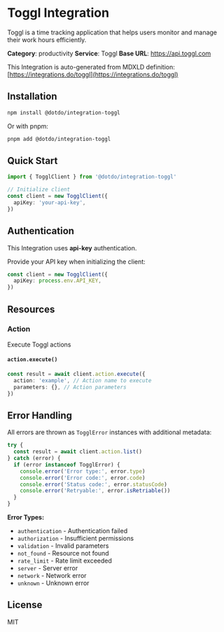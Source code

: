 # Toggl Integration

Toggl is a time tracking application that helps users monitor and manage their work hours efficiently.

**Category**: productivity
**Service**: Toggl
**Base URL**: https://api.toggl.com

This Integration is auto-generated from MDXLD definition: [https://integrations.do/toggl](https://integrations.do/toggl)

## Installation

```bash
npm install @dotdo/integration-toggl
```

Or with pnpm:

```bash
pnpm add @dotdo/integration-toggl
```

## Quick Start

```typescript
import { TogglClient } from '@dotdo/integration-toggl'

// Initialize client
const client = new TogglClient({
  apiKey: 'your-api-key',
})
```

## Authentication

This Integration uses **api-key** authentication.

Provide your API key when initializing the client:

```typescript
const client = new TogglClient({
  apiKey: process.env.API_KEY,
})
```

## Resources

### Action

Execute Toggl actions

#### `action.execute()`

```typescript
const result = await client.action.execute({
  action: 'example', // Action name to execute
  parameters: {}, // Action parameters
})
```

## Error Handling

All errors are thrown as `TogglError` instances with additional metadata:

```typescript
try {
  const result = await client.action.list()
} catch (error) {
  if (error instanceof TogglError) {
    console.error('Error type:', error.type)
    console.error('Error code:', error.code)
    console.error('Status code:', error.statusCode)
    console.error('Retryable:', error.isRetriable())
  }
}
```

**Error Types:**

- `authentication` - Authentication failed
- `authorization` - Insufficient permissions
- `validation` - Invalid parameters
- `not_found` - Resource not found
- `rate_limit` - Rate limit exceeded
- `server` - Server error
- `network` - Network error
- `unknown` - Unknown error

## License

MIT
